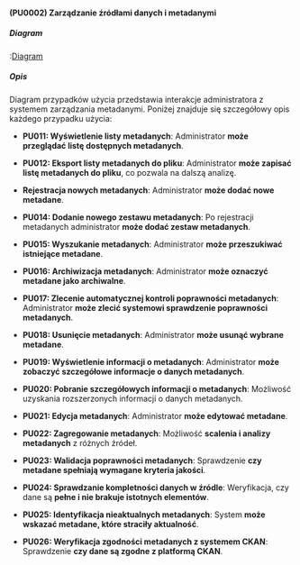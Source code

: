 #### (PU0002) Zarządzanie źródłami danych i metadanymi

##### Diagram

:[Diagram](PU0002.puml)


##### Opis

Diagram przypadków użycia przedstawia interakcje administratora z systemem zarządzania metadanymi. Poniżej znajduje się szczegółowy opis każdego przypadku użycia:

*   **PU011: Wyświetlenie listy metadanych**: Administrator **może przeglądać listę dostępnych metadanych**.

*   **PU012: Eksport listy metadanych do pliku**: Administrator **może zapisać listę metadanych do pliku**, co pozwala na dalszą analizę.

*   **Rejestracja nowych metadanych**: Administrator **może dodać nowe metadane**.

*   **PU014: Dodanie nowego zestawu metadanych**: Po rejestracji metadanych administrator **może dodać zestaw metadanych**.

*   **PU015: Wyszukanie metadanych**: Administrator **może przeszukiwać istniejące metadane**.

*   **PU016: Archiwizacja metadanych**: Administrator **może oznaczyć metadane jako archiwalne**.

*   **PU017: Zlecenie automatycznej kontroli poprawności metadanych**: Administrator **może zlecić systemowi sprawdzenie poprawności metadanych**.

*   **PU018: Usunięcie metadanych**: Administrator **może usunąć wybrane metadane**.

*   **PU019: Wyświetlenie informacji o metadanych**: Administrator **może zobaczyć szczegółowe informacje o danych metadanych**.

*   **PU020: Pobranie szczegółowych informacji o metadanych**: Możliwość uzyskania rozszerzonych informacji o danych metadanych.

*   **PU021: Edycja metadanych**: Administrator **może edytować metadane**.

*   **PU022: Zagregowanie metadanych**: Możliwość **scalenia i analizy metadanych** z różnych źródeł.

*   **PU023: Walidacja poprawności metadanych**: Sprawdzenie **czy metadane spełniają wymagane kryteria jakości**.

*   **PU024: Sprawdzanie kompletności danych w źródle**: Weryfikacja, czy dane są **pełne i nie brakuje istotnych elementów**.

*   **PU025: Identyfikacja nieaktualnych metadanych**: System **może wskazać metadane, które straciły aktualność**.

*   **PU026: Weryfikacja zgodności metadanych z systemem CKAN**: Sprawdzenie **czy dane są zgodne z platformą CKAN**.


